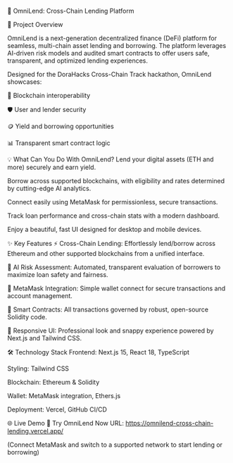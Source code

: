 🚀 OmniLend: Cross-Chain Lending Platform

🎯 Project Overview

OmniLend is a next-generation decentralized finance (DeFi) platform for seamless, multi-chain asset lending and borrowing. The platform leverages AI-driven risk models and audited smart contracts to offer users safe, transparent, and optimized lending experiences.

Designed for the DoraHacks Cross-Chain Track hackathon, OmniLend showcases:

🌉 Blockchain interoperability

🛡️ User and lender security

🪙 Yield and borrowing opportunities

📊 Transparent smart contract logic

💡 What Can You Do With OmniLend?
Lend your digital assets (ETH and more) securely and earn yield.

Borrow across supported blockchains, with eligibility and rates determined by cutting-edge AI analytics.

Connect easily using MetaMask for permissionless, secure transactions.

Track loan performance and cross-chain stats with a modern dashboard.

Enjoy a beautiful, fast UI designed for desktop and mobile devices.

✨ Key Features
⚡ Cross-Chain Lending: Effortlessly lend/borrow across Ethereum and other supported blockchains from a unified interface.

🧠 AI Risk Assessment: Automated, transparent evaluation of borrowers to maximize loan safety and fairness.

🦊 MetaMask Integration: Simple wallet connect for secure transactions and account management.

📜 Smart Contracts: All transactions governed by robust, open-source Solidity code.

🎨 Responsive UI: Professional look and snappy experience powered by Next.js and Tailwind CSS.

🛠️ Technology Stack
Frontend: Next.js 15, React 18, TypeScript

Styling: Tailwind CSS

Blockchain: Ethereum & Solidity

Wallet: MetaMask integration, Ethers.js

Deployment: Vercel, GitHub CI/CD

🌐 Live Demo
🔗 Try OmniLend Now
URL: https://omnilend-cross-chain-lending.vercel.app/

(Connect MetaMask and switch to a supported network to start lending or borrowing)